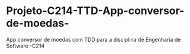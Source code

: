 # Projeto-C214-TTD-App-conversor-de-moedas-
App conversor de moedas com TDD para a disciplina de Engenharia de Software -C214
